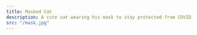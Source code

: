 ```yaml
---
title: Masked Cat
description: A cute cat wearing his mask to stay protected from COVID
src: "/mask.jpg"
---
```


